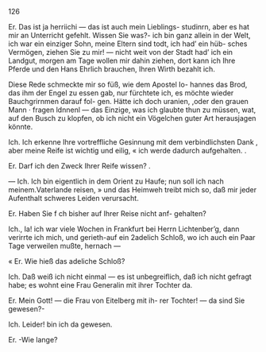 126

Er. Das ist ja herriichi — das ist auch mein Lieblings-
studinrn, aber es hat mir an Unterricht gefehlt. Wissen
Sie was?- ich bin ganz allein in der Welt, ich war ein
einziger Sohn, meine Eltern sind todt, ich had’ ein hüb-
sches Vermögen, ziehen Sie zu mir! — nicht weit von der
Stadt had’ ich ein Landgut, morgen am Tage wollen mir
dahin ziehen, dort kann ich Ihre Pferde und den Hans
Ehrlich brauchen, Ihren Wirth bezahlt ich.

Diese Rede schmeckte mir so füß, wie dem Apostel Io-
hannes das Brod, das ihm der Engel zu essen gab, nur
fürchtete ich, es möchte wieder Bauchgrirnmen darauf fol-
gen. Hätte ich doch uranien, ,oder den grauen Mann ·
fragen ldnnenl — das Einzige, was ich glaubte thun zu
müssen, wat, auf den Busch zu klopfen, ob ich nicht ein
Vögelchen guter Art herausjagen könnte.

Ich. Ich erkenne Ihre vortreffliche Gesinnung mit dem
verbindlichsten Dank , aber meine Reife ist wichtig und eilig, «
ich werde dadurch aufgehalten. .

Er. Darf ich den Zweck Ihrer Reife wissen? .

— Ich. Ich bin eigentlich in dem Orient zu Haufe; nun
soll ich nach meinem.Vaterlande reisen, » und das Heimweh
treibt mich so, daß mir jeder Aufenthalt schweres Leiden
verursacht.

Er. Haben Sie f ch bisher auf Ihrer Reise nicht anf-
gehalten?

Ich., Ia! ich war viele Wochen in Frankfurt bei Herrn
Lichtenber’g, dann verirrte ich mich, und gerieth-auf ein
2adelich Schloß, wo ich auch ein Paar Tage verweilen mußte,
hernach —

« Er. Wie hieß das adeliche Schloß?

Ich. Daß weiß ich nicht einmal — es ist unbegreiflich,
daß ich nicht gefragt habe; es wohnt eine Frau Generalin
mit ihrer Tochter da.

Er. Mein Gott! — die Frau von Eitelberg mit ih-
rer Tochter! — da sind Sie gewesen?-

Ich. Leider! bin ich da gewesen.

Er. -Wie lange?

